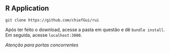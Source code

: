 ## R Application

`git clone https://github.com/chiefGui/rui`

Após ter feito o download, acesse a pasta em questão e dê `bundle install`. Em seguida, acesse `localhost:3000`.

*Atenção para portas concorrentes*
